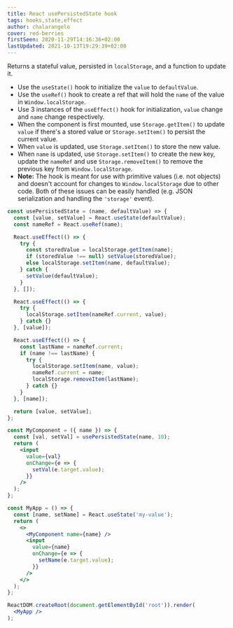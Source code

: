 ```yaml
---
title: React usePersistedState hook
tags: hooks,state,effect
author: chalarangelo
cover: red-berries
firstSeen: 2020-11-29T14:16:36+02:00
lastUpdated: 2021-10-13T19:29:39+02:00
---
```


Returns a stateful value, persisted in `localStorage`, and a function to update it.

- Use the `useState()` hook to initialize the `value` to `defaultValue`.
- Use the `useRef()` hook to create a ref that will hold the `name` of the value in `Window.localStorage`.
- Use 3 instances of the `useEffect()` hook for initialization, `value` change and `name` change respectively.
- When the component is first mounted, use `Storage.getItem()` to update `value` if there's a stored value or `Storage.setItem()` to persist the current value.
- When `value` is updated, use `Storage.setItem()` to store the new value.
- When `name` is updated, use `Storage.setItem()` to create the new key, update the `nameRef` and use `Storage.removeItem()` to remove the previous key from `Window.localStorage`.
- **Note:** The hook is meant for use with primitive values (i.e. not objects) and doesn't account for changes to `Window.localStorage` due to other code. Both of these issues can be easily handled (e.g. JSON serialization and handling the `'storage'` event).

```jsx
const usePersistedState = (name, defaultValue) => {
  const [value, setValue] = React.useState(defaultValue);
  const nameRef = React.useRef(name);

  React.useEffect(() => {
    try {
      const storedValue = localStorage.getItem(name);
      if (storedValue !== null) setValue(storedValue);
      else localStorage.setItem(name, defaultValue);
    } catch {
      setValue(defaultValue);
    }
  }, []);

  React.useEffect(() => {
    try {
      localStorage.setItem(nameRef.current, value);
    } catch {}
  }, [value]);

  React.useEffect(() => {
    const lastName = nameRef.current;
    if (name !== lastName) {
      try {
        localStorage.setItem(name, value);
        nameRef.current = name;
        localStorage.removeItem(lastName);
      } catch {}
    }
  }, [name]);

  return [value, setValue];
};
```

```jsx
const MyComponent = ({ name }) => {
  const [val, setVal] = usePersistedState(name, 10);
  return (
    <input
      value={val}
      onChange={e => {
        setVal(e.target.value);
      }}
    />
  );
};

const MyApp = () => {
  const [name, setName] = React.useState('my-value');
  return (
    <>
      <MyComponent name={name} />
      <input
        value={name}
        onChange={e => {
          setName(e.target.value);
        }}
      />
    </>
  );
};

ReactDOM.createRoot(document.getElementById('root')).render(
  <MyApp />
);
```
